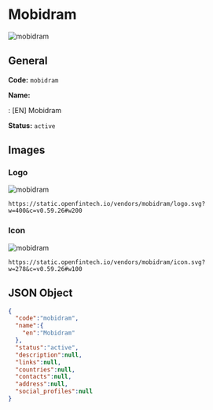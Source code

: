 
# Mobidram 
![mobidram](https://static.openfintech.io/vendors/mobidram/logo.svg?w=400&c=v0.59.26#w200)  

## General 
 
**Code:** `mobidram` 
 
**Name:** 
 
:	[EN] Mobidram 
 
**Status:** `active` 
 

## Images 

### Logo 
 
![mobidram](https://static.openfintech.io/vendors/mobidram/logo.svg?w=400&c=v0.59.26#w200)  

```
https://static.openfintech.io/vendors/mobidram/logo.svg?w=400&c=v0.59.26#w200
```  

### Icon 
 
![mobidram](https://static.openfintech.io/vendors/mobidram/icon.svg?w=278&c=v0.59.26#w100)  

```
https://static.openfintech.io/vendors/mobidram/icon.svg?w=278&c=v0.59.26#w100
```  

## JSON Object 

```json
{
  "code":"mobidram",
  "name":{
    "en":"Mobidram"
  },
  "status":"active",
  "description":null,
  "links":null,
  "countries":null,
  "contacts":null,
  "address":null,
  "social_profiles":null
}
```  
